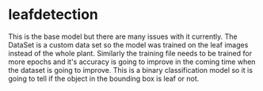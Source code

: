 # leafdetection
This is the base model but there are many issues with it currently.
The DataSet is a custom data set so the model was trained on the leaf images instead of the whole plant.
Similarly the training file needs to be trained for more epochs and it's accuracy is going to improve in the coming time when the dataset is going to improve.
This is a binary classification model so it is going to tell if the object in the bounding box is leaf or not.
